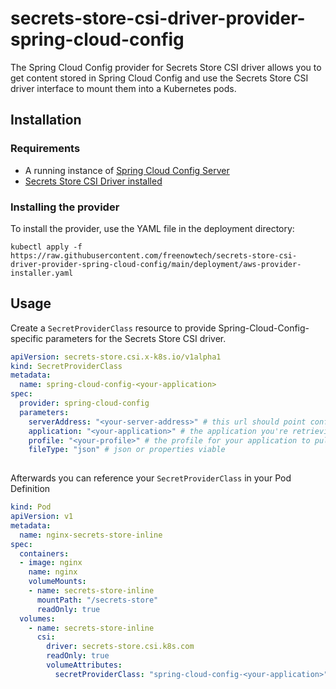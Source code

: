 # secrets-store-csi-driver-provider-spring-cloud-config

The Spring Cloud Config provider for Secrets Store CSI driver allows you to get content stored in Spring Cloud Config and use the Secrets Store CSI driver interface to mount them into a Kubernetes pods.

## Installation

### Requirements

- A running instance of [Spring Cloud Config Server](https://docs.spring.io/spring-cloud-config/docs/current/reference/html/)
- [Secrets Store CSI Driver installed](https://secrets-store-csi-driver.sigs.k8s.io/getting-started/installation.html)

### Installing the provider

To install the provider, use the YAML file in the deployment directory:

```shell
kubectl apply -f https://raw.githubusercontent.com/freenowtech/secrets-store-csi-driver-provider-spring-cloud-config/main/deployment/aws-provider-installer.yaml
```

## Usage

Create a `SecretProviderClass` resource to provide Spring-Cloud-Config-specific parameters for the Secrets Store CSI driver.

```yaml
apiVersion: secrets-store.csi.x-k8s.io/v1alpha1
kind: SecretProviderClass
metadata:
  name: spring-cloud-config-<your-application>
spec:
  provider: spring-cloud-config
  parameters:
    serverAddress: "<your-server-address>" # this url should point config server
    application: "<your-application>" # the application you're retrieving the config for
    profile: "<your-profile>" # the profile for your application to pull
    fileType: "json" # json or properties viable
    
```

Afterwards you can reference your `SecretProviderClass` in your Pod Definition

```yaml
kind: Pod
apiVersion: v1
metadata:
  name: nginx-secrets-store-inline
spec:
  containers:
  - image: nginx
    name: nginx
    volumeMounts:
    - name: secrets-store-inline
      mountPath: "/secrets-store"
      readOnly: true
  volumes:
    - name: secrets-store-inline
      csi:
        driver: secrets-store.csi.k8s.com
        readOnly: true
        volumeAttributes:
          secretProviderClass: "spring-cloud-config-<your-application>"
```
